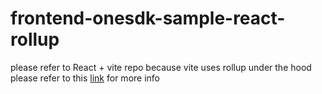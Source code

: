 # frontend-onesdk-sample-react-rollup

please refer to React + vite repo because vite uses rollup under the hood
please refer to this [link](https://vitejs.dev/guide/why.html#why-not-bundle-with-esbuild) for more info
